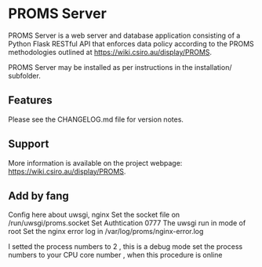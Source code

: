 PROMS Server
============

PROMS Server is a web server and database application consisting of a Python Flask RESTful API that enforces data policy according to the PROMS methodologies outlined at https://wiki.csiro.au/display/PROMS.

PROMS Server may be installed as per instructions in the installation/ subfolder.


Features
--------
Please see the CHANGELOG.md file for version notes.


Support
-------
More information is available on the project webpage: https://wiki.csiro.au/display/PROMS.



Add by fang
------------
Config here about uwsgi, nginx
Set the socket file on /run/uwsgi/proms.socket
Set Authtication 0777
The uwsgi run in mode of root
Set the nginx error log in /var/log/proms/nginx-error.log

I setted the process numbers to 2 , this is a debug mode
set the process numbers to your CPU core number , when this procedure is online 

